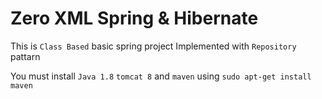# Zero XML Spring & Hibernate
This is `Class Based` basic spring project 
Implemented with `Repository` pattarn

You must install
`Java 1.8`
`tomcat 8` and 
 `maven` using `sudo apt-get install maven`
